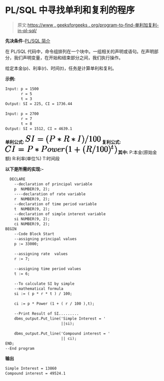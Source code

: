 # PL/SQL 中寻找单利和复利的程序

> 原文:[https://www . geeksforgeeks . org/program-to-find-单利加复利-in-pl-sql/](https://www.geeksforgeeks.org/program-to-find-simple-interest-and-compound-interest-in-pl-sql/)

**先决条件**–[PL/SQL 简介](https://www.geeksforgeeks.org/plsql-introduction/)

在 PL/SQL 代码中，命令组排列在一个块中。一组相关的声明或语句。在声明部分，我们声明变量，在开始和结束部分之间，我们执行操作。

给定本金(p)、利率(r)、时间(t)，任务是计算单利和复利。

**示例:**

```
Input: p = 1500
       r = 5
       t = 3
Output: SI = 225, CI = 1736.44 

Input: p = 2700
       r = 7
       t = 8
Output: SI = 1512, CI = 4639.1

```

**单利公式:**
![  \begin{math}  SI=(P*R*I)/100 \end{math}  ](img/29dcad8890e67bf389bffa7eeeca7a53.png "Rendered by QuickLaTeX.com")
 **复利公式:**
![  \begin{math}  CI = P * Power(1 + (R/100) ^ t) \end{math}  ](img/b484e1f7cdc38cf50643c7a7dc3881de.png "Rendered by QuickLaTeX.com")
**其中:**
P:本金(原始金额)
R:利率(单位%)
T:时间段

**以下是所需的实现:-**

```
  DECLARE
    --declaration of principal variable
    p  NUMBER(9, 2);
    ----declaration of rate variable
    r  NUMBER(9, 2);
    --declaration of time period variable
    t  NUMBER(9, 2);
    --declaration of simple interest variable
    si NUMBER(9, 2);
    ci NUMBER(9, 2);
BEGIN
    --Code Block Start 
    --assigning principal values
    p := 33000;

    --assigning rate  values
    r := 7;

    --assigning time period values
    t := 6;

    --To calculate SI by simple 
    --mathematical formula
    si := ( p * r * t ) / 100;

    ci := p * Power (1 + ( r / 100 ),t);

    --Print Result of SI.........
    dbms_output.Put_line('Simple Interest = '
                         ||si);

    dbms_output.Put_line('Compound interest = '
                         || ci);
END;
--End program   
```

**输出**

```
Simple Interest = 13860
Compound interest = 49524.1

```
